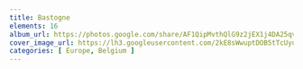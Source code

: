 ```yaml
---
title: Bastogne
elements: 16
album_url: https://photos.google.com/share/AF1QipMvthQlG9z2jEX1j4DA25qvYUaw3RFdukbK8LP3PVJWrDIs9mq4XPnJaLdUwRtvuA?key=cU5pRzN4dXp0SElmTDR0UGNpUUdod2trQWs3RnFn
cover_image_url: https://lh3.googleusercontent.com/2kE8sWwuptDOB5tTcUyuhYr1XXrsfPFIduXNcoxrt6CWZIxmGChgzY23hq86hB7Og-t7H5luvKdxFYAKKpmu5o2qAODc9EfPyBazVgi0T59dS4MNrr7Q5PxiIat98dLUYwa4c4pQRM4TqD-tOyc__mCJHaanBXVKWtKu-CgwZPpgXTA9sPEDqjgI8HPqaFq_NZwdXFRULeh-N42wtXuy3JMoLHZ9r5JQ-5alQekqVdZk3sZTAEgwRItBdRxI8Sl2_8siZ_dQdgkTT6C5JLp74oPS3G2hNunH9-JGLIXnGtaDqLbFSABrdyXuwVI1zJG8Eh3Tz7uzqimedD0fitTXyJyN7g8nkgb_wnpepnAXrsO2CvcgcYLM3H-gZ07CbJEX6BwgxR0NJOWJ8DdYQysSez6g0d3u9-p23WbJPniHwJd3XHV0dkI_OMPBRvM_JSk_DTCiDebXPAgMxoq3PVdPrDsWkOvwLvZUSxdX_7izPXO8ApMcQ0S7roOD8lnj5hO8swFsd8NLZ3dx6UjEYtgC7NZq1-11wyUNmL3wnZvrxc1iXDz8UAf_BF-BowNmu6JA4o3hcE_hBn4saPV84WFcb4nqPWVG4JT6e-u7jpeVWCpW4iZx5lh9JSv9k8niEufi9VhgoAPMaAf_YfpaFVsUnOsozwmImrX8DteN0zbR0Es_klsOdxl0T_o2=s218-p-k-no
categories: [ Europe, Belgium ]
---
```

